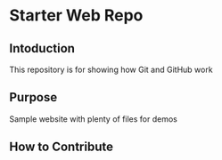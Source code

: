 # Starter Web Repo

## Intoduction
This repository is for showing how Git and GitHub work

## Purpose

Sample website with plenty of files for demos

## How to Contribute